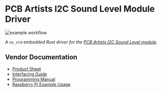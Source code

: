 # PCB Artists I2C Sound Level Module Driver

![example workflow](https://github.com/engjay/pcb-artists-i2c-spl-module-driver-rust/actions/workflows/ci.yaml/badge.svg)

*A `no_std` embedded Rust driver for the
[PCB Artists I2C Sound Level module](https://pcbartists.com/product/i2c-decibel-sound-level-meter-module/).*

## Vendor Documentation

- [Product Sheet](docs/vendor/product-sheet.md)
- [Interfacing Guide](docs/vendor/interfacing-guide.md)
- [Programming Manual](docs/vendor/programming-manual.md)
- [Raspberry Pi Example Usage](docs/vendor/accurate-raspberry-pi-decibel-meter.md)
